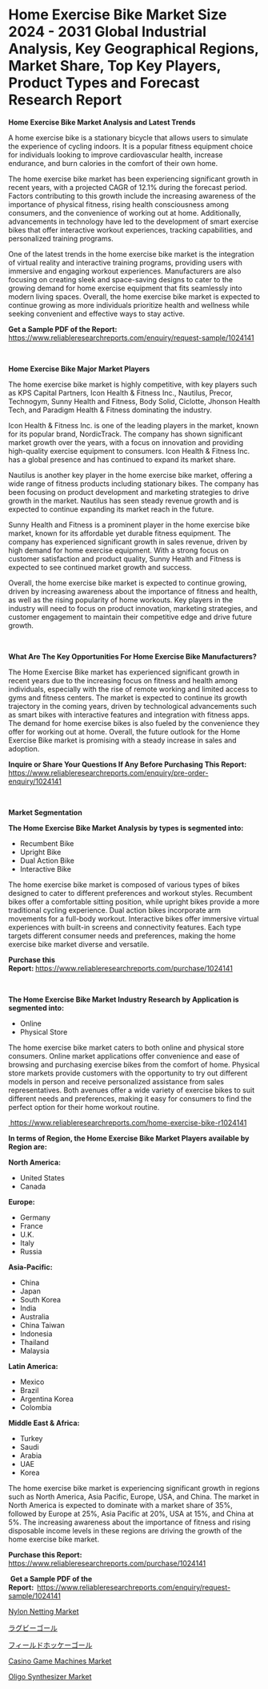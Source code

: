 <p><h1>Home Exercise Bike Market Size 2024 - 2031 Global Industrial Analysis, Key Geographical Regions, Market Share, Top Key Players, Product Types and Forecast Research Report</h1></p><p><strong>Home Exercise Bike Market Analysis and Latest Trends</strong></p>
<p><p>A home exercise bike is a stationary bicycle that allows users to simulate the experience of cycling indoors. It is a popular fitness equipment choice for individuals looking to improve cardiovascular health, increase endurance, and burn calories in the comfort of their own home.</p><p>The home exercise bike market has been experiencing significant growth in recent years, with a projected CAGR of 12.1% during the forecast period. Factors contributing to this growth include the increasing awareness of the importance of physical fitness, rising health consciousness among consumers, and the convenience of working out at home. Additionally, advancements in technology have led to the development of smart exercise bikes that offer interactive workout experiences, tracking capabilities, and personalized training programs.</p><p>One of the latest trends in the home exercise bike market is the integration of virtual reality and interactive training programs, providing users with immersive and engaging workout experiences. Manufacturers are also focusing on creating sleek and space-saving designs to cater to the growing demand for home exercise equipment that fits seamlessly into modern living spaces. Overall, the home exercise bike market is expected to continue growing as more individuals prioritize health and wellness while seeking convenient and effective ways to stay active.</p></p>
<p><strong>Get a Sample PDF of the Report:&nbsp;</strong> <a href="https://www.reliableresearchreports.com/enquiry/request-sample/1024141">https://www.reliableresearchreports.com/enquiry/request-sample/1024141</a></p>
<p>&nbsp;</p>
<p><strong>Home Exercise Bike Major Market Players</strong></p>
<p><p>The home exercise bike market is highly competitive, with key players such as KPS Capital Partners, Icon Health & Fitness Inc., Nautilus, Precor, Technogym, Sunny Health and Fitness, Body Solid, Ciclotte, Jhonson Health Tech, and Paradigm Health & Fitness dominating the industry. </p><p>Icon Health & Fitness Inc. is one of the leading players in the market, known for its popular brand, NordicTrack. The company has shown significant market growth over the years, with a focus on innovation and providing high-quality exercise equipment to consumers. Icon Health & Fitness Inc. has a global presence and has continued to expand its market share.</p><p>Nautilus is another key player in the home exercise bike market, offering a wide range of fitness products including stationary bikes. The company has been focusing on product development and marketing strategies to drive growth in the market. Nautilus has seen steady revenue growth and is expected to continue expanding its market reach in the future.</p><p>Sunny Health and Fitness is a prominent player in the home exercise bike market, known for its affordable yet durable fitness equipment. The company has experienced significant growth in sales revenue, driven by high demand for home exercise equipment. With a strong focus on customer satisfaction and product quality, Sunny Health and Fitness is expected to see continued market growth and success.</p><p>Overall, the home exercise bike market is expected to continue growing, driven by increasing awareness about the importance of fitness and health, as well as the rising popularity of home workouts. Key players in the industry will need to focus on product innovation, marketing strategies, and customer engagement to maintain their competitive edge and drive future growth.</p></p>
<p>&nbsp;</p>
<p><strong>What Are The Key Opportunities For Home Exercise Bike Manufacturers?</strong></p>
<p><p>The Home Exercise Bike market has experienced significant growth in recent years due to the increasing focus on fitness and health among individuals, especially with the rise of remote working and limited access to gyms and fitness centers. The market is expected to continue its growth trajectory in the coming years, driven by technological advancements such as smart bikes with interactive features and integration with fitness apps. The demand for home exercise bikes is also fueled by the convenience they offer for working out at home. Overall, the future outlook for the Home Exercise Bike market is promising with a steady increase in sales and adoption.</p></p>
<p><strong>Inquire or Share Your Questions If Any Before Purchasing This Report:</strong> <a href="https://www.reliableresearchreports.com/enquiry/pre-order-enquiry/1024141">https://www.reliableresearchreports.com/enquiry/pre-order-enquiry/1024141</a></p>
<p>&nbsp;</p>
<p><strong>Market Segmentation</strong></p>
<p><strong>The Home Exercise Bike Market Analysis by types is segmented into:</strong></p>
<p><ul><li>Recumbent Bike</li><li>Upright Bike</li><li>Dual Action Bike</li><li>Interactive Bike</li></ul></p>
<p><p>The home exercise bike market is composed of various types of bikes designed to cater to different preferences and workout styles. Recumbent bikes offer a comfortable sitting position, while upright bikes provide a more traditional cycling experience. Dual action bikes incorporate arm movements for a full-body workout. Interactive bikes offer immersive virtual experiences with built-in screens and connectivity features. Each type targets different consumer needs and preferences, making the home exercise bike market diverse and versatile.</p></p>
<p><strong>Purchase this Report:&nbsp;</strong><a href="https://www.reliableresearchreports.com/purchase/1024141">https://www.reliableresearchreports.com/purchase/1024141</a></p>
<p>&nbsp;</p>
<p><strong>The Home Exercise Bike Market Industry Research by Application is segmented into:</strong></p>
<p><ul><li>Online</li><li>Physical Store</li></ul></p>
<p><p>The home exercise bike market caters to both online and physical store consumers. Online market applications offer convenience and ease of browsing and purchasing exercise bikes from the comfort of home. Physical store markets provide customers with the opportunity to try out different models in person and receive personalized assistance from sales representatives. Both avenues offer a wide variety of exercise bikes to suit different needs and preferences, making it easy for consumers to find the perfect option for their home workout routine.</p></p>
<p><a href="https://www.reliableresearchreports.com/home-exercise-bike-r1024141">&nbsp;https://www.reliableresearchreports.com/home-exercise-bike-r1024141</a></p>
<p><strong>In terms of Region, the Home Exercise Bike Market Players available by Region are:</strong></p>
<p>
    <p> <strong> North America: </strong>
        <ul>
            <li>United States</li>
            <li>Canada</li>
        </ul>
        </p> 
    <p> <strong> Europe: </strong>
        <ul>
            <li>Germany</li>
            <li>France</li>
            <li>U.K.</li>
            <li>Italy</li>
            <li>Russia</li>
        </ul>
        </p> 
    <p> <strong> Asia-Pacific: </strong>
        <ul>
            <li>China</li>
            <li>Japan</li>
            <li>South Korea</li>
            <li>India</li>
            <li>Australia</li>
            <li>China Taiwan</li>
            <li>Indonesia</li>
            <li>Thailand</li>
            <li>Malaysia</li>
        </ul>
        </p> 
    <p> <strong> Latin America: </strong>
        <ul>
            <li>Mexico</li>
            <li>Brazil</li>
            <li>Argentina Korea</li>
            <li>Colombia</li>
        </ul>
        </p> 
    <p> <strong> Middle East & Africa: </strong>
        <ul>
            <li>Turkey</li>
            <li>Saudi</li>
            <li>Arabia</li>
            <li>UAE</li>
            <li>Korea</li>
        </ul>
    </p>
    </p>
<p><p>The home exercise bike market is experiencing significant growth in regions such as North America, Asia Pacific, Europe, USA, and China. The market in North America is expected to dominate with a market share of 35%, followed by Europe at 25%, Asia Pacific at 20%, USA at 15%, and China at 5%. The increasing awareness about the importance of fitness and rising disposable income levels in these regions are driving the growth of the home exercise bike market.</p></p>
<p><strong>Purchase this Report: </strong><a href="https://www.reliableresearchreports.com/purchase/1024141">https://www.reliableresearchreports.com/purchase/1024141</a></p>
<p>&nbsp;<strong>Get a Sample PDF of the Report:&nbsp;&nbsp;</strong><a href="https://www.reliableresearchreports.com/enquiry/request-sample/1024141">https://www.reliableresearchreports.com/enquiry/request-sample/1024141</a></p>
<p><strong></strong></p>
<p><p><a href="https://github.com/brentleyjimmiealvaradoz4l1rea/Market-Research-Report-List-2/blob/main/nylon-netting-market.md">Nylon Netting Market</a></p><p><a href="https://github.com/EstaSprer20231/Market-Research-Report-List-1/blob/main/316815453749.md">ラグビーゴール</a></p><p><a href="https://github.com/klon646/Market-Research-Report-List-1/blob/main/637462853750.md">フィールドホッケーゴール</a></p><p><a href="https://www.linkedin.com/pulse/casino-game-machines-market-key-successful-business-strategy-efxge">Casino Game Machines Market</a></p><p><a href="https://www.linkedin.com/pulse/oligo-synthesizer-market-exploring-share-trends-future-6ht1e">Oligo Synthesizer Market</a></p></p>